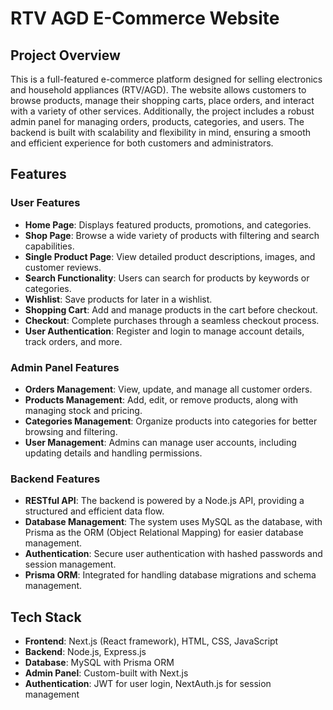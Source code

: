 # RTV AGD E-Commerce Website

## Project Overview

This is a full-featured e-commerce platform designed for selling electronics and household appliances (RTV/AGD). The website allows customers to browse products, manage their shopping carts, place orders, and interact with a variety of other services. Additionally, the project includes a robust admin panel for managing orders, products, categories, and users. The backend is built with scalability and flexibility in mind, ensuring a smooth and efficient experience for both customers and administrators.

## Features

### User Features

- **Home Page**: Displays featured products, promotions, and categories.
- **Shop Page**: Browse a wide variety of products with filtering and search capabilities.
- **Single Product Page**: View detailed product descriptions, images, and customer reviews.
- **Search Functionality**: Users can search for products by keywords or categories.
- **Wishlist**: Save products for later in a wishlist.
- **Shopping Cart**: Add and manage products in the cart before checkout.
- **Checkout**: Complete purchases through a seamless checkout process.
- **User Authentication**: Register and login to manage account details, track orders, and more.

### Admin Panel Features

- **Orders Management**: View, update, and manage all customer orders.
- **Products Management**: Add, edit, or remove products, along with managing stock and pricing.
- **Categories Management**: Organize products into categories for better browsing and filtering.
- **User Management**: Admins can manage user accounts, including updating details and handling permissions.

### Backend Features

- **RESTful API**: The backend is powered by a Node.js API, providing a structured and efficient data flow.
- **Database Management**: The system uses MySQL as the database, with Prisma as the ORM (Object Relational Mapping) for easier database management.
- **Authentication**: Secure user authentication with hashed passwords and session management.
- **Prisma ORM**: Integrated for handling database migrations and schema management.

## Tech Stack

- **Frontend**: Next.js (React framework), HTML, CSS, JavaScript
- **Backend**: Node.js, Express.js
- **Database**: MySQL with Prisma ORM
- **Admin Panel**: Custom-built with Next.js
- **Authentication**: JWT for user login, NextAuth.js for session management
